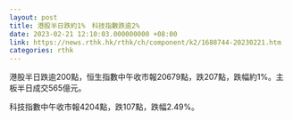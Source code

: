 ```yaml
---
layout: post
title: 港股半日跌約1%　科技指數跌逾2%
date: 2023-02-21 12:10:03.000000000 +08:00
link: https://news.rthk.hk/rthk/ch/component/k2/1688744-20230221.htm
categories: rthk
---
```


港股半日跌逾200點，恒生指數中午收市報20679點，跌207點，跌幅約1%。主板半日成交565億元。

科技指數中午收市報4204點，跌107點，跌幅2.49%。

